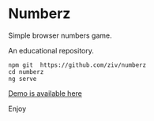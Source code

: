 # Numberz

Simple browser numbers game.

An educational repository.

```shell script
npm git  https://github.com/ziv/numberz
cd numberz
ng serve
```

[Demo is available here](https://ziv.github.io/numberz/)

Enjoy 
